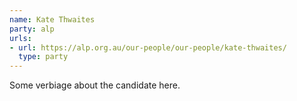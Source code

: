 ```yaml
---
name: Kate Thwaites
party: alp
urls:
- url: https://alp.org.au/our-people/our-people/kate-thwaites/
  type: party
---
```

Some verbiage about the candidate here.
